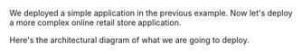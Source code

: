 We deployed a simple application in the previous example. Now let's deploy a more complex online retail store application.

Here's the architectural diagram of what we are going to deploy.

